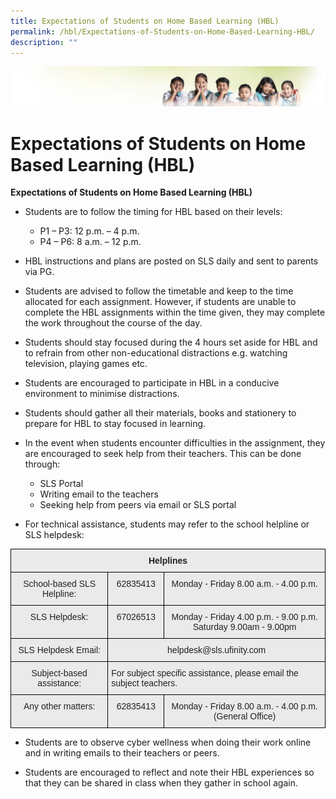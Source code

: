 ```yaml
---
title: Expectations of Students on Home Based Learning (HBL)
permalink: /hbl/Expectations-of-Students-on-Home-Based-Learning-HBL/
description: ""
---
```

![](/images/Banner.jpg)

Expectations of Students on Home Based Learning (HBL)
=====================================================

**Expectations of Students on Home Based Learning (HBL)**

*   Students are to follow the timing for HBL based on their levels:

    * P1 – P3: 12 p.m. – 4 p.m.
    * P4 – P6: 8 a.m. – 12 p.m.

*   HBL instructions and plans are posted on SLS daily and sent to parents via PG.

*   Students are advised to follow the timetable and keep to the time allocated for each assignment. However, if students are unable to complete the HBL assignments within the time given, they may complete the work throughout the course of the day.

*   Students should stay focused during the 4 hours set aside for HBL and to refrain from other non-educational distractions e.g. watching television, playing games etc.

*   Students are encouraged to participate in HBL in a conducive environment to minimise distractions.

*   Students should gather all their materials, books and stationery to prepare for HBL to stay focused in learning.

*   In the event when students encounter difficulties in the assignment, they are encouraged to seek help from their teachers. This can be done through:
    * SLS Portal
    * Writing email to the teachers
    * Seeking help from peers via email or SLS portal

*   For technical assistance, students may refer to the school helpline or SLS helpdesk:

<style type="text/css">
.tg  {border-collapse:collapse;border-spacing:0;}
.tg td{border-color:black;border-style:solid;border-width:1px;font-family:Arial, sans-serif;font-size:14px;
  overflow:hidden;padding:10px 5px;word-break:normal;}
.tg th{border-color:black;border-style:solid;border-width:1px;font-family:Arial, sans-serif;font-size:14px;
  font-weight:normal;overflow:hidden;padding:10px 5px;word-break:normal;}
.tg .tg-n4qt{background-color:#EAEAEA;color:#222;font-weight:bold;text-align:center;vertical-align:top}
.tg .tg-y7qa{background-color:#EAEAEA;color:#222;text-align:left;vertical-align:top}
.tg .tg-ii8k{background-color:#EAEAEA;color:#222;text-align:center;vertical-align:top}
</style>
<table class="tg">
<thead>
  <tr>
    <th class="tg-n4qt" colspan="3">Helplines</th>
  </tr>
</thead>
<tbody>
  <tr>
    <td class="tg-ii8k">School-based SLS Helpline:</td>
    <td class="tg-ii8k">62835413</td>
    <td class="tg-ii8k">Monday - Friday 8.00 a.m. - 4.00 p.m.</td>
  </tr>
  <tr>
    <td class="tg-ii8k">SLS Helpdesk:</td>
    <td class="tg-ii8k">67026513</td>
    <td class="tg-ii8k">Monday - Friday 4.00 p.m. - 9.00 p.m.<br>Saturday 9.00am - 9.00pm</td>
  </tr>
  <tr>
    <td class="tg-ii8k">SLS Helpdesk Email:</td>
    <td class="tg-ii8k" colspan="2">helpdesk@sls.ufinity.com</td>
  </tr>
  <tr>
    <td class="tg-ii8k">Subject-based assistance:</td>
    <td class="tg-y7qa" colspan="2">For subject specific assistance, please email the subject teachers.</td>
  </tr>
  <tr>
    <td class="tg-ii8k">Any other matters:</td>
    <td class="tg-ii8k">62835413</td>
    <td class="tg-ii8k">Monday - Friday 8.00 a.m. - 4.00 p.m.<br>(General Office)</td>
  </tr>
</tbody>
</table>

*   Students are to observe cyber wellness when doing their work online and in writing emails to their teachers or peers.

*   Students are encouraged to reflect and note their HBL experiences so that they can be shared in class when they gather in school again.